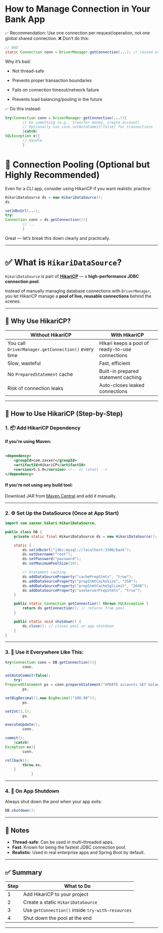 # How to Manage Connection in Your Bank App

✅ Recommendation: Use one connection per request/operation, not one global shared connection.
❌ Don’t do this:

```java
// BAD
static Connection conn = DriverManager.getConnection(...); // reused everywhere
```

Why it’s bad:

- Not thread-safe

- Prevents proper transaction boundaries

- Fails on connection timeout/network failure

- Prevents load balancing/pooling in the future

✅ Do this instead:

```java
try(Connection conn = DriverManager.getConnection(...)){
        // Do something (e.g., transfer money, create account)
        // Optionally use conn.setAutoCommit(false) for transactions
        }catch(
SQLException e){
        // Handle
        }

```

# 🏦 Connection Pooling (Optional but Highly Recommended)

Even for a CLI app, consider using HikariCP if you want realistic practice:

```java
HikariDataSource ds = new HikariDataSource();
ds.

setJdbcUrl(...);
try(
Connection conn = ds.getConnection()){
        // ...
        }
```

Great — let’s break this down clearly and practically.

---

# ✅ What is `HikariDataSource`?

`HikariDataSource` is part of **[HikariCP](https://github.com/brettwooldridge/HikariCP)** — a **high-performance JDBC
connection pool**.

Instead of manually managing database connections with `DriverManager`, you let HikariCP manage a **pool of live,
reusable connections** behind the scenes.

---

## 🚀 Why Use HikariCP?

| Without HikariCP                                    | With HikariCP                                   |
|-----------------------------------------------------|-------------------------------------------------|
| You call `DriverManager.getConnection()` every time | Hikari keeps a pool of ready-to-use connections |
| Slow, wasteful                                      | Fast, efficient                                 |
| No `PreparedStatement` cache                        | Built-in prepared statement caching             |
| Risk of connection leaks                            | Auto-closes leaked connections                  |

---

## 🧪 How to Use HikariCP (Step-by-Step)

### 1. 📦 Add HikariCP Dependency

#### If you're using **Maven**:

```xml

<dependency>
    <groupId>com.zaxxer</groupId>
    <artifactId>HikariCP</artifactId>
    <version>5.1.0</version> <!-- or latest -->
</dependency>
```

#### If you're not using any build tool:

Download JAR from [Maven Central](https://search.maven.org/artifact/com.zaxxer/HikariCP) and add it manually.

---

### 2. ⚙️ Set Up the DataSource (Once at App Start)

```java
import com.zaxxer.hikari.HikariDataSource;

public class DB {
    private static final HikariDataSource ds = new HikariDataSource();

    static {
        ds.setJdbcUrl("jdbc:mysql://localhost:3306/bank");
        ds.setUsername("root");
        ds.setPassword("password");
        ds.setMaximumPoolSize(10);

        // Statement caching
        ds.addDataSourceProperty("cachePrepStmts", "true");
        ds.addDataSourceProperty("prepStmtCacheSize", "250");
        ds.addDataSourceProperty("prepStmtCacheSqlLimit", "2048");
        ds.addDataSourceProperty("useServerPrepStmts", "true");
    }

    public static Connection getConnection() throws SQLException {
        return ds.getConnection(); // returns from pool
    }

    public static void shutdown() {
        ds.close(); // closes pool on app shutdown
    }
}
```

---

### 3. 🔄 Use it Everywhere Like This:

```java
try(Connection conn = DB.getConnection()){
        conn.

setAutoCommit(false);
    try(
PreparedStatement ps = conn.prepareStatement("UPDATE accounts SET balance = ? WHERE id = ?")){
        ps.

setBigDecimal(1,new BigDecimal("100.00"));
        ps.

setInt(2,1);
        ps.

executeUpdate();
        conn.

commit();
    }catch(
Exception ex){
        conn.

rollback();
        throw ex;
    }
            }
```

---

### 4. 🧹 On App Shutdown

Always shut down the pool when your app exits:

```java
DB.shutdown();
```

---

## 🧠 Notes

* **Thread-safe**: Can be used in multi-threaded apps.
* **Fast**: Known for being the fastest JDBC connection pool.
* **Realistic**: Used in real enterprise apps and Spring Boot by default.

---

## ✅ Summary

| Step | What to Do                                        |
|------|---------------------------------------------------|
| 1    | Add HikariCP to your project                      |
| 2    | Create a static `HikariDataSource`                |
| 3    | Use `getConnection()` inside `try-with-resources` |
| 4    | Shut down the pool at the end                     |

---

